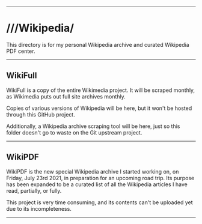 
***

# ///Wikipedia/

This directory is for my personal Wikipedia archive and curated Wikipedia PDF center.

***

## WikiFull

WikiFull is a copy of the entire Wikimedia project. It will be scraped monthly, as Wikimedia puts out full site archives monthly.

Copies of various versions of Wikipedia will be here, but it won't be hosted through this GitHub project.

Additionally, a Wikipedia archive scraping tool will be here, just so this folder doesn't go to waste on the Git upstream project.

***

## WikiPDF

WikiPDF is the new special Wikipedia archive I started working on, on Friday, July 23rd 2021, in preparation for an upcoming road trip. Its purpose has been expanded to be a curated list of all the Wikipedia articles I have read, partially, or fully. 

This project is very time consuming, and its contents can't be uploaded yet due to its incompleteness.

***
